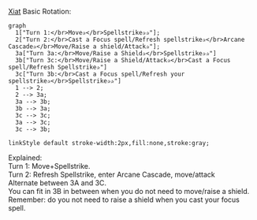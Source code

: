 [Xiat](questforthefrozenflame/docs/Backstory/NPCs/People/Broken-Tusk/Party-Members/Xiat.md) Basic Rotation:

```mermaid
graph
  1["Turn 1:</br>Move✰</br>Spellstrike✰✰"];
  2["Turn 2:</br>Cast a Focus spell/Refresh spellstrike✰</br>Arcane Cascade✰</br>Move/Raise a shield/Attack✰"];
  3a["Turn 3a:</br>Move/Raise a Shield✰</br>Spellstrike✰✰"]
  3b["Turn 3c:</br>Move/Raise a Shield/Attack✰</br>Cast a Focus spell/Refresh Spellstrike✰"]
  3c["Turn 3b:</br>Cast a Focus spell/Refresh your spellstrike✰</br>Spellstrike✰✰"]
  1 --> 2;
  2 --> 3a;
  3a --> 3b;
  3b --> 3a;
  3c --> 3c;
  3a --> 3c;
  3c --> 3b;

linkStyle default stroke-width:2px,fill:none,stroke:gray;
```

Explained:   
Turn 1: Move+Spellstrike.  
Turn 2: Refresh Spellstrike, enter Arcane Cascade, move/attack  
Alternate between 3A and 3C.  
You can fit in 3B in between when you do not need to move/raise a shield.  
Remember: do you not need to raise a shield when you cast your focus spell.  